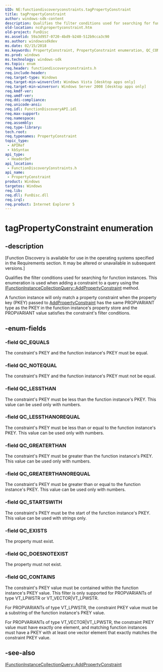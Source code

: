```yaml
---
UID: NE:functiondiscoveryconstraints.tagPropertyConstraint
title: tagPropertyConstraint
author: windows-sdk-content
description: Qualifies the filter conditions used for searching for function instances.
old-location: ncd\propertyconstraint.htm
old-project: FunDisc
ms.assetid: 59a3d957-0720-4bd9-b240-512b9cca3c90
ms.author: windowssdkdev
ms.date: 02/15/2018
ms.keywords: PropertyConstraint, PropertyConstraint enumeration, QC_CONTAINS, QC_DOESNOTEXIST, QC_EQUALS, QC_EXISTS, QC_GREATERTHAN, QC_GREATERTHANOREQUAL, QC_LESSTHAN, QC_LESSTHANOREQUAL, QC_NOTEQUAL, QC_STARTSWITH, functiondiscoveryconstraints/PropertyConstraint, functiondiscoveryconstraints/QC_CONTAINS, functiondiscoveryconstraints/QC_DOESNOTEXIST, functiondiscoveryconstraints/QC_EQUALS, functiondiscoveryconstraints/QC_EXISTS, functiondiscoveryconstraints/QC_GREATERTHAN, functiondiscoveryconstraints/QC_GREATERTHANOREQUAL, functiondiscoveryconstraints/QC_LESSTHAN, functiondiscoveryconstraints/QC_LESSTHANOREQUAL, functiondiscoveryconstraints/QC_NOTEQUAL, functiondiscoveryconstraints/QC_STARTSWITH, ncd.propertyconstraint, tagPropertyConstraint
ms.prod: windows
ms.technology: windows-sdk
ms.topic: enum
req.header: functiondiscoveryconstraints.h
req.include-header: 
req.target-type: Windows
req.target-min-winverclnt: Windows Vista [desktop apps only]
req.target-min-winversvr: Windows Server 2008 [desktop apps only]
req.kmdf-ver: 
req.umdf-ver: 
req.ddi-compliance: 
req.unicode-ansi: 
req.idl: FunctionDiscoveryAPI.idl
req.max-support: 
req.namespace: 
req.assembly: 
req.type-library: 
tech.root: 
req.typenames: PropertyConstraint
topic_type:
 - APIRef
 - kbSyntax
api_type:
 - HeaderDef
api_location:
 - FunctionDiscoveryConstraints.h
api_name:
 - PropertyConstraint
product: Windows
targetos: Windows
req.lib: 
req.dll: FunDisc.dll
req.irql: 
req.product: Internet Explorer 5
---
```


# tagPropertyConstraint enumeration


## -description


<p class="CCE_Message">[Function Discovery is available for use in the operating systems specified in the Requirements section. It may be altered or unavailable in subsequent versions.]

Qualifies the filter conditions used for searching for function instances. This enumeration is used when adding a constraint to a query using the <a href="https://msdn.microsoft.com/4ff850a8-3208-4fb4-a581-7581e71f34e6">IFunctionInstanceCollectionQuery::AddPropertyConstraint</a> method.

A function instance will only match a property constraint when the property key (PKEY) passed to  <a href="https://msdn.microsoft.com/4ff850a8-3208-4fb4-a581-7581e71f34e6">AddPropertyConstraint</a> has the same PROPVARIANT type as the PKEY in the function instance's property store and the PROPVARIANT value satisfies the constraint's filter conditions.


## -enum-fields




### -field QC_EQUALS

The constraint's PKEY and the function instance's  PKEY must be equal.


### -field QC_NOTEQUAL

The constraint's PKEY and the function instance's  PKEY  must not be equal.


### -field QC_LESSTHAN

The constraint's PKEY must be less than the function instance's PKEY. This value can be used only with numbers.


### -field QC_LESSTHANOREQUAL

The constraint's PKEY must be less than or equal to the function instance's PKEY. This value can be used only with numbers.


### -field QC_GREATERTHAN

The constraint's PKEY must be greater than the function instance's PKEY. This value can be used only with numbers.


### -field QC_GREATERTHANOREQUAL

The constraint's PKEY must be greater than or equal to the function instance's PKEY. This value can be used only with numbers.


### -field QC_STARTSWITH

The constraint's PKEY must be the start of the function instance's PKEY. This value can be used with strings only.


### -field QC_EXISTS

The property must exist.


### -field QC_DOESNOTEXIST

The property must not exist.


### -field QC_CONTAINS

The constraint's PKEY value must be contained within the function instance's PKEY value.  This filter is only supported for PROPVARIANTs of type VT_LPWSTR or VT_VECTOR|VT_LPWSTR.

For PROPVARIANTs of type VT_LPWSTR, the constraint PKEY value must be a substring of the function instance's PKEY value.

For PROPVARIANTs of type VT_VECTOR|VT_LPWSTR, the constraint PKEY value must have exactly one element, and matching function instances must have a PKEY with at least one vector element that exactly matches the constraint PKEY value.


## -see-also




<a href="https://msdn.microsoft.com/4ff850a8-3208-4fb4-a581-7581e71f34e6">IFunctionInstanceCollectionQuery::AddPropertyConstraint</a>
 

 

